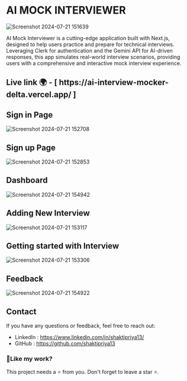 # AI MOCK INTERVIEWER

![Screenshot 2024-07-21 151639](https://github.com/user-attachments/assets/9e3f10e9-40ea-40a9-8a8b-690868489218)

AI Mock Interviewer is a cutting-edge application built with Next.js, designed to help users practice and prepare for technical interviews. Leveraging Clerk for authentication and the Gemini API for AI-driven responses, this app simulates real-world interview scenarios, providing users with a comprehensive and interactive mock interview experience.

<h2>Live link 🌍 - [  https://ai-interview-mocker-delta.vercel.app/  ]</h2>

## Sign in Page
![Screenshot 2024-07-21 152708](https://github.com/user-attachments/assets/6c38fbb1-a4a2-461a-b27b-d4e901a3363f)

## Sign up Page
![Screenshot 2024-07-21 152853](https://github.com/user-attachments/assets/de490e24-567f-4d8d-8dbb-b8a3d777e6b4)

## Dashboard
![Screenshot 2024-07-21 154942](https://github.com/user-attachments/assets/73807a95-c90f-466d-a4cd-3aaa1dede5bc)

## Adding New Interview
![Screenshot 2024-07-21 153117](https://github.com/user-attachments/assets/2dd7c381-7a80-410d-8f8d-719f96716c5f)

## Getting started with Interview
![Screenshot 2024-07-21 153306](https://github.com/user-attachments/assets/70b671a8-d1a6-4e17-b86e-efd227a5d643)

<!-- This is a comment in a README.md file. It will not be displayed in Markdown preview. 
## After enabling camera (optional)
![Screenshot 2024-07-21 153732](https://github.com/user-attachments/assets/90ba9cbf-50df-479f-a187-418759d2255a)

## Interview Started
![Screenshot 2024-07-21 154006](https://github.com/user-attachments/assets/4d64c7bd-a29d-4adc-a8a3-cdb3b73a9eb5)
-->


## Feedback
![Screenshot 2024-07-21 154922](https://github.com/user-attachments/assets/d5434aac-0c6c-44f6-a570-f74044e2df4c)


## Contact
If you have any questions or feedback, feel free to reach out:
- LinkedIn : https://www.linkedin.com/in/shaktipriya13/
- GitHub : https://github.com/shaktipriya13

<h3>💖Like my work?</h3>
This project needs a ⭐️ from you. Don't forget to leave a star ⭐️.
